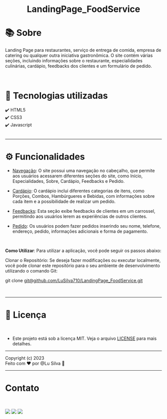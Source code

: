 <h1 align="center"><b> LandingPage_FoodService </b></h1>

<h1 >📚  Sobre</h1>
<p> Landing Page para restaurantes, serviço de entrega de comida, empresa de catering ou qualquer outra iniciativa gastronômica. O site contém várias seções, incluindo informações sobre o restaurante, especialidades culinárias, cardápio, feedbacks dos clientes e um formulário de pedido. </p>
<br>

<h1 >🚀  Tecnologias utilizadas</h1>
✔️ HTML5 <br>
✔️ CSS3 <br>
✔️ Javascript 
<br>
<br>

---

<h1> ⚙️ Funcionalidades </h1>

 - <ins>Navegação</ins>: O site possui uma navegação no cabeçalho, que permite aos usuários acessarem diferentes seções do site, como Início, Especialidades, Sobre, Cardápio, Feedbacks e Pedido.

- <ins>Cardápio</ins>: O cardápio inclui diferentes categorias de itens, como Porções, Combos, Hambúrgueres e Bebidas, com informações sobre cada item e a possibilidade de realizar um pedido.

- <ins>Feedbacks</ins>: Esta seção exibe feedbacks de clientes em um carrossel, permitindo aos usuários lerem as experiências de outros clientes. </li>

- <ins>Pedido</ins>: Os usuários podem fazer pedidos inserindo seu nome, telefone, endereço, pedido, informações adicionais e forma de pagamento. </li>
<br>

<b>Como Utilizar</b>: Para utilizar a aplicação, você pode seguir os passos abaixo:

Clonar o Repositório: Se deseja fazer modificações ou executar localmente, você pode clonar este repositório para o seu ambiente de desenvolvimento utilizando o comando Git:

git clone [git@github.com/LuSilva710/LandingPage_FoodService.git](https://github.com/LuSilva710/LandingPage_FoodService)

<br>

---

<h1> 📝 Licença </h1><br>

- Este projeto está sob a licença MIT. Veja o arquivo [LICENSE](https://github.com/LuSilva710/LandingPage_FoodService/blob/main/LICENSE) para mais detalhes.

---
Copyright (c) 2023 <br>
Feito com ♥ por @Lu Silva :wave:

---
<h1> Contato </h1><br>
<p align="left">
   <a href="https://www.linkedin.com/in/ludmila-silva-s0097/" target="_blank"><img src="https://img.shields.io/badge/-LinkedIn-%230077B5?style=for-the-badge&logo=linkedin&logoColor=white"></a>
  <a href="mailto:lud.carina@gmail.com"><img src="https://img.shields.io/badge/Gmail-D14836?style=for-the-badge&logo=gmail&logoColor=white" target="_blank"></a>
  <a href="https://github.com/LuSilva710"><img src="https://img.shields.io/badge/GitHub-000000?style=for-the-badge&logo=github&logoColor=white target="_blank"></a>
</p>
